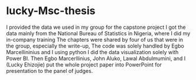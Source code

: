 # lucky-Msc-thesis
I provided the data we used in my group for the capstone project
I got the data mainly from the National Bureau of Statistics in Nigeria, where I did my in-company training
The chapters were shared by four of us that were in the group, especially the write-up, 
The code was solely handled by Egbo Marcellininius and I using python
I did the data visualization solely with Power BI.
Then Egbo Marcerllinius, John Aluko, Lawal Abdulmumini, and I (Lucky Ehizojie) put the whole project paper into PowerPoint for presentation to the panel of judges.
